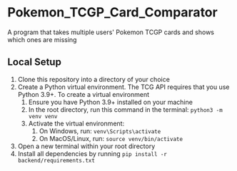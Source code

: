 # Pokemon_TCGP_Card_Comparator
A program that takes multiple users' Pokemon TCGP cards and shows which ones are missing


## Local Setup
1. Clone this repository into a directory of your choice
2. Create a Python virtual environment. The TCG API requires that you use Python 3.9+. To create a virtual environment
   1. Ensure you have Python 3.9+ installed on your machine
   2. In the root directory, run this command in the terminal: `python3 -m venv venv`
   3. Activate the virtual environment:
      1. On Windows, run: `venv\Scripts\activate`
      2. On MacOS/Linux, run: `source venv/bin/activate`
3. Open a new terminal within your root directory
4. Install all dependencies by running `pip install -r backend/requirements.txt`
